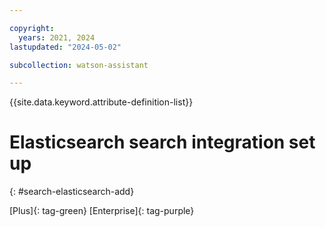 ```yaml
---

copyright:
  years: 2021, 2024
lastupdated: "2024-05-02"

subcollection: watson-assistant

---
```


{{site.data.keyword.attribute-definition-list}}

# Elasticsearch search integration set up 
{: #search-elasticsearch-add}

[Plus]{: tag-green} [Enterprise]{: tag-purple}




